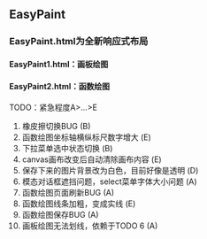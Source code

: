 ## EasyPaint

### EasyPaint.html为全新响应式布局
#### EasyPaint1.html：画板绘图
#### EasyPaint2.html：函数绘图

TODO：紧急程度A>...>E
1. 橡皮擦切换BUG (B)
2. 函数绘图坐标轴横纵标尺数字增大 (E)
3. 下拉菜单选中状态切换 (B)
4. canvas画布改变后自动清除画布内容 (E)
5. 保存下来的图片背景改为白色，目前好像是透明 (D)
6. 模态对话框遮挡问题，select菜单字体大小问题 (A)
7. 函数绘图页面刷新BUG (A)
8. 函数绘图线条加粗，变成实线 (E)
9. 函数绘图保存BUG (A)
10. 画板绘图无法划线，依赖于TODO 6 (A)

